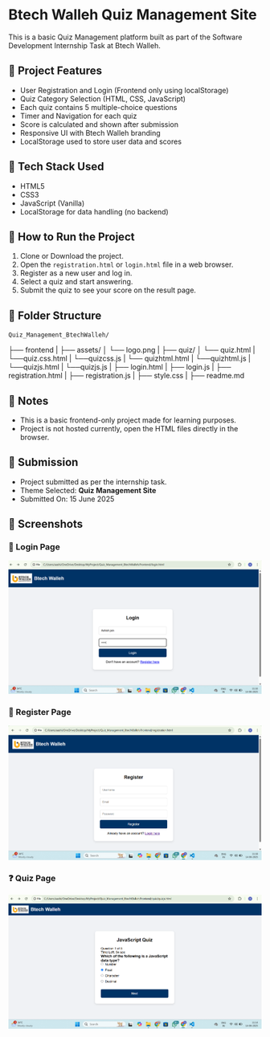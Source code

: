 # Btech Walleh Quiz Management Site

This is a basic Quiz Management platform built as part of the Software Development Internship Task at Btech Walleh.

## 🧩 Project Features

- User Registration and Login (Frontend only using localStorage)
- Quiz Category Selection (HTML, CSS, JavaScript)
- Each quiz contains 5 multiple-choice questions
- Timer and Navigation for each quiz
- Score is calculated and shown after submission
- Responsive UI with Btech Walleh branding
- LocalStorage used to store user data and scores

## 📁 Tech Stack Used

- HTML5
- CSS3
- JavaScript (Vanilla)
- LocalStorage for data handling (no backend)

## 🎯 How to Run the Project

1. Clone or Download the project.
2. Open the `registration.html` or `login.html` file in a web browser.
3. Register as a new user and log in.
4. Select a quiz and start answering.
5. Submit the quiz to see your score on the result page.

## 📂 Folder Structure
    Quiz_Management_BtechWalleh/
├── frontend
|   ├── assets/
│       └── logo.png
|    ├── quiz/
│       └── quiz.html
|       └──quiz.css.html
|       └──quizcss.js
|       └── quizhtml.html
|       └──quizhtml.js
|       └──quizjs.html
|       └──quizjs.js
|   ├── login.html
|   ├── login.js
|   ├── registration.html
|   ├── registration.js
|   ├── style.css
|   ├── readme.md


## 📌 Notes

- This is a basic frontend-only project made for learning purposes.
- Project is not hosted currently, open the HTML files directly in the browser.

## 📅 Submission

- Project submitted as per the internship task.
- Theme Selected: **Quiz Management Site**
- Submitted On: 15 June 2025


## 📸 Screenshots

### 🔐 Login Page
![Login Page](frontend/screenshots/login.png)

### 📝 Register Page
![Register Page](frontend/screenshots/registration.png)

### ❓ Quiz Page
![Quiz Page](frontend/screenshots/quizjs.png)

